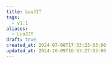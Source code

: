 ```yaml
---
title: LuaJIT
tags:
  - v1.1
aliases:
  - LuaJIT
draft: true
created_at: 2024-07-08T17:33:33-03:00
updated_at: 2024-10-09T16:53:27-03:00
---
```

